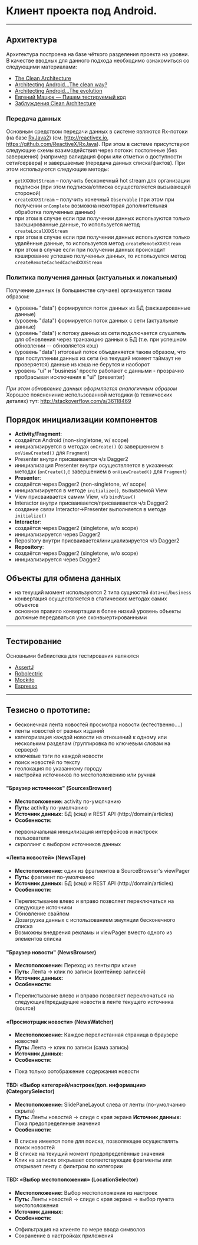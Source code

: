 # Клиент проекта под Android.
---
## Архитектура
Архитектура построена на базе чёткого разделения проекта на уровни. В качестве вводных для данного подхода необходимо ознакомиться со следующими материалами:
- [The Clean Architecture](https://8thlight.com/blog/uncle-bob/2012/08/13/the-clean-architecture.html)
- [Architecting Android…The clean way?](http://fernandocejas.com/2014/09/03/architecting-android-the-clean-way/)
- [Architecting Android…The evolution](http://fernandocejas.com/2015/07/18/architecting-android-the-evolution/)
- [Евгений Мацюк — Пишем тестируемый код](https://youtu.be/AlxMGxs2QnM)
- [Заблуждения Clean Architecture](https://habrahabr.ru/company/mobileup/blog/335382/)

### Передача данных
Основным средством передачи данных в системе являются Rx-потоки (на базе [RxJava2](https://github.com/ReactiveX/RxJava)) (см. http://reactivex.io, https://github.com/ReactiveX/RxJava).
При этом в системе присутствуют следующие схемы взаимодействия через потоки: постоянные (без завершения) (например валидация форм или отметки о доступности сети/сервера) и завершаемые (передача данных списка/фактов). При этом используются следующие методы:
- `getXXXHotStream` – получить бесконечный hot stream для организации подписки (при этом подписка/отписка осуществляется вызывающей стороной)
- `createXXXStream` – получить конечный `Observable` (при этом при получении `onComplete` возможна некоторая дополнительная обработка полученных данных)
- при этом в случае если при получении данных используются только закэшированные данные, то используется метод `createLocalXXXStream`
- при этом в случае если при получении данных используются только удалённые данные, то используется метод `createRemoteXXXStream`
- при этом в случае если при получении данных происходит кэширование успешно полученных данных, то используется метод `createRemoteCachedCachedXXXStream`

### Политика получения данных (актуальных и локальных)
Получение данных (в большинстве случаев) организуется таким образом:
- (уровень "data") формируется поток данных из БД (закэшированные данные)
- (уровень "data") формируется поток данных с сети (актуальные данные)
- (уровень "data") к потоку данных из сети подключается слушатель для обновления через транзакцию данных в БД (т.е. при успешном обновлении -- обновляется кэш)
- (уровень "data") итоговый поток объединяется таким образом, что при поступлении данных из сети (на текущий момент таймаут не проверяется) данные из кэша не берутся и наоборот
- уровень "ui" и "business' просто работают с данными - прозрачно пробрасывая исключения в "ui" (presenter)

_При этом обновление данных оформляется аналогичным образом_
Хорошее пояснениние использованной методики (в технических деталях) тут: http://stackoverflow.com/a/36118469

## Порядок инициализации компонентов
- **Activity/Fragment**:
 - создаётся Android (non-singletone, w/ scope)
 - инициализируется в методах `onCreate()` (с завершением в `onViewCreated()` для `Fragment`)
 - Presenter внутри присваивается ч/з Dagger2
 - инициализация Presenter внутри осуществляется в указанных методах (`onCreate()`,с завершением в `onViewCreated()` для `Fragment`)
- **Presenter**:
 - создаётся через Dagger2 (non-singletone, w/ scope)
 - инициализируется в методе `initialize()`, вызываемой View
 - View присваивается самим View, ч/з `bindView()`
 - Interactor внутри присваивается/присваивается ч/з Dagger2
 - создание связи Interactor->Presenter выполняется в методе `initialize()`
- **Interactor**:
 - создаётся через Dagger2 (singletone, w/o scope)
 - инициализируется через Dagger2
 - Repository внутри присваивается/инициализируется ч/з Dagger2
- **Repository**:
 - создаётся через Dagger2 (singletone, w/o scope)
 - инициализируется через Dagger2

## Объекты для обмена данных
- на текущий момент используются 2 типа сущностей `data+ui`/`business`
- конвертация осуществляется в статических методах самих объектов
- основное правило конвертации в более низкий уровень объекты должные передаваться уже сконвыертированными


---
## Тестирование
Основными библиотека для тестирования являются
- [AssertJ](http://joel-costigliola.github.io/assertj/)
- [Robolectric](http://robolectric.org/)
- [Mockito](http://site.mockito.org/)
- [Espresso](http://google.github.io/android-testing-support-library/docs/espresso/index.html)

---
## Тезисно о прототипе:
- бесконечная лента новостей
просмотра новости (естественно….)
- ленты новостей от разных изданий
- категоризация каждой новости на отношений к одному или нескольким разделам (группировка по ключевым словам на сервере)
- ключевые тэги по каждой новости
- поиск новостей по тексту
- геолокация по указанному городу
- настройка источников по местоположению или ручная

#### "Браузер источников" (SourcesBrowser)
* **Местоположение:**  activity по-умолчанию
* **Путь:** activity по-умолчанию
* **Источник данных:** БД (кэш) и REST API (http://domain/articles)
* **Особенности:**
 - первоначальная иницилизация интерфейсов и настроек пользователя
 - скроллинг с выбором источников данных

#### «Лента новостей» (NewsTape)
* **Местоположение:**  один из фрагментов в SourceBrowser's viewPager
* **Путь:** фрагмент по-умолчанию
* **Источник данных:** БД (кэш) и REST API (http://domain/articles)
* **Особенности:**
 - Перелистывание влево и вправо позволяет переключаться на следующие источники
 - Обновление свайпом
 - Дозагрузка данных с использованием эмуляции бесконечного списка
 - Возможны внедрения рекламы и viewPager вместо одного из элементов списка

####  "Браузер новости" (NewsBrowser)
* **Местоположение:** Переход из ленты при клике
* **Путь:** Лента -> клик по записи (контейнер записей)
* **Источник данных:**
* **Особенности:**
 - Перелистывание влево и вправо позволяет переключаться на следующие/предыдущие новости в ленте текущего источника (source)

####  «Просмотрщик новости» (NewsWatcher)
* **Местоположение:** Каждое перелистанная страница в браузере новостей
* **Путь:** Лента -> клик по записи (сама запись)
* **Источник данных:**
* **Особенности:**
- Пока только оотображение содержания новости

####  TBD: «Выбор категорий/настроек/доп. информации» (CategorySelector)
* **Местоположение:** SlidePaneLayout слева от ленты (по-умолчанию скрыта)
* **Путь:** Ленты новостей -> слиде с края экрана
**Источник данных:** Пока предопределнные значения
* **Особенности:**
 - В списке имеется поле для поиска, позволяющее осуществлять поиск новостей
 - В списке на текущий момент предопределённые значения
 - Клик на записях открывает соответствующие фрагменты или открывает ленту с фильтром по категории

####  TBD: «Выбор местоположения» (LocationSelector)
* **Местоположение:** Выбор местоположения из настроек
* **Путь:** Ленты новостей -> слиде с края экрана -> выбор пункта местоположения
* **Источник данных:**
* **Особенности:**
 - Отфильтрация на клиенте по мере ввода символов
 - Сохранение в настройках приложения
